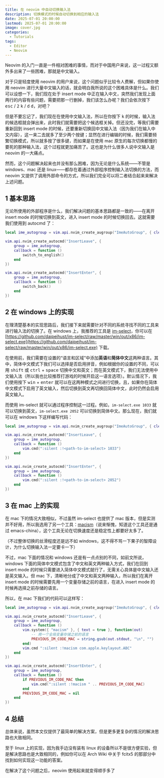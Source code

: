 ```yaml
---
title: 在 neovim 中自动切换输入法
description: 切换模式的时候自动切换到相应的输入法
date: 2025-07-01 20:00:00
lastmod: 2025-07-01 20:00:00
image: cover.jpg
categories:
  - Tutorials
tags:
  - Editor
  - Neovim
---
```


Neovim 的入门一直是一件相对困难的事情，而对于中国用户来说，这一过程又额外多出来了一些困难，那就是中文输入。

对于只是轻度使用 neovim 的用户来说，这个问题似乎比较令人费解，但如果你使用 neovim 进行大量中文输入的话，就会明白我所说的这个困难具体是什么。我们可以设想一下，我们现在处于 insert mode 中正在输入中文，突然我们发现上面两行的内容有些问题，需要把那一行删掉，我们该怎么办呢？我们会依次按下 <kbd>esc</kbd> / <kbd>2</kbd> <kbd>k</kbd> / <kbd>d</kbd> <kbd>d</kbd>，对吧？

但是不要忘记了，我们现在在使用中文输入法，所以在你按下 <kbd>k</kbd> 的时候，输入法的候选框就会弹出来，此时我们就需要把这个候选框关掉。但还没完，等我们需要重新回到 insert mode 的时候，还要重新切换回中文输入法（因为我们在输入中文内容），这一来二去就多了至少两个按键；显然在进行编辑的时候，我们需要频繁切换模式，所以就多按了很多键，而如果是在使用 mac 原生的每次切换都慢的要死的那种输入法，这个过程就更加痛苦了。这也是为什么很多人说中文输入是 neovim 的一大痛点。

然而，这个问题解决起来也并没有那么困难，因为无论是什么系统——不管是 windows、mac 还是 linux——都存在着通过外部程序控制输入法切换的方法，而 neovim 又提供了调用外部命令的方式，所以我们完全可以将二者结合起来来解决上述问题。

## 1 基本思路

无论所使用的外部程序是什么，我们解决问题的基本思路都是一致的——在离开 insert mode 的时候切换到英文，进入 insert mode 的时候切换回去。这就需要我们使用到 autocmd 了：

```lua
local ime_autogroup = vim.api.nvim_create_augroup("ImeAutoGroup", { clear = true })

vim.api.nvim_create_autocmd("InsertLeave", {
    group = ime_autogroup,
    callback = function ()
        switch_to_english()
    end
})

vim.api.nvim_create_autocmd("InsertEnter", {
    group = ime_autogroup,
    callback = function ()
        switch_back()
    end
})
```

## 2 在 windows 上的实现

在理清楚基本的实现思路后，我们接下来就需要针对不同的系统寻找不同的工具来进行输入法的切换了。在 windows 上，我推荐的工具是 [im-select](https://github.com/daipeihust/im-select)，你可以在 [https://github.com/daipeihust/im-select/raw/master/win/out/x86/im-select.exe](https://github.com/daipeihust/im-select/raw/master/win/out/x86/im-select.exe) 下载。

在使用前，我们需要在设置的“语言和区域”中添加**英语**和**简体中文**这两种语言。其中，简体中文模式下我们可以选择是否启用拼音，例如根据你的设置的不同，可以用 <kbd>shift</kbd> 或 <kbd>ctrl</kbd> + <kbd>space</kbd> 切换中文和英文；而在英文模式下，我们无法使用中文输入法（所以我也比较推荐打游戏的时候开启这一语言选项）。默认情况下，我们使用按下 <kbd>win</kbd> + <kbd>enter</kbd> 就可以在这两种模式之间进行切换，且，如果你在简体中文模式下启用了英文输入，然后切换到英文再切换回简体中文，此时仍然会启用英文输入。

而使用 im-select 就可以通过程序控制这一过程。例如，`im-select.exe 1033` 就可以切换到英文，`im-select.exe 2052` 可以切换到简体中文。那么现在，我们就可以在 windows 下这样编写代码：

```lua
local ime_autogroup = vim.api.nvim_create_augroup("ImeAutoGroup", { clear = true })

vim.api.nvim_create_autocmd("InsertLeave", {
    group = ime_autogroup,
    callback = function ()
        vim.cmd(":silent :!<path-to-im-select> 1033")
    end
})

vim.api.nvim_create_autocmd("InsertEnter", {
    group = ime_autogroup,
    callback = function ()
        vim.cmd(":silent :!<path-to-im-select> 2052")
    end
})
```

## 3 在 mac 上的实现

在 mac 下的情况大致相似，不过虽然 im-select 也提供了 mac 版本，但是实测并不好用，所以我选用了另一个工具：[macism](https://github.com/laishulu/macism)（说来惭愧，知道这个工具还是通过 emacs-china），这个工具无论在切换速度还是稳定性上都要好太多了。

（不过整体切换的丝滑程度还是远不如 windows，这不得不骂一下果子的智障设计，为什么切换输入法一定要卡一下）

不过，mac 下面的情况和 windows 还是有一点点别的不同，如前文所说，windows 下面的简体中文模式包含了中文和英文两种输入方式，我们在回到 insert mode 的时候只需要进入简体中文模式就行了，无需关心具体是中文输入还是英文输入。但 mac 下，清晰地分成了中文和英文两种输入，所以我们在离开 insert mode 的时候需要先用一个变量存储之前的语言，在进入 insert mode 的时候再选择之前存储的语言。

所以，在 mac 下我们的代码可以这样写：

```lua
local ime_autogroup = vim.api.nvim_create_augroup("ImeAutoGroup", { clear = true })

vim.api.nvim_create_autocmd("InsertLeave", {
    group = ime_autogroup,
    callback = function ()
        vim.system({ "macism" }, { text = true }, function(out)
            -- 用一个全局变量存储之前的语言
            PREVIOUS_IM_CODE_MAC = string.gsub(out.stdout, "\n", "")
        end)
        vim.cmd ":silent :!macism com.apple.keylayout.ABC"
    end
})

vim.api.nvim_create_autocmd("InsertEnter", {
    group = ime_autogroup,
    callback = function ()
        if PREVIOUS_IM_CODE_MAC then
            vim.cmd(":silent :!macism " .. PREVIOUS_IM_CODE_MAC)
        end
        PREVIOUS_IM_CODE_MAC = nil
    end
})
```

## 4 总结

总体来说，虽然本文仅提供了最简单的解决方案，但是更多更复杂的情况的解决思路也大致相同。

至于 linux 上的实现，因为我手边没有装有 linux 的设备所以不是很方便实验，但是解决思路也是大致相同的，例如你可以在 Arch Wiki 中关于 fcitx5 的那部分中找到如何实现这一功能的答案。

在解决了这个问题之后，neovim 使用起来就变得顺手多了
